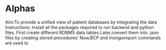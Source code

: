 # Alphas
Aim:To provide a unified view of patient databases by integrating the data
Instructions:
Install all  the packages required to run backend and python files.
First create different RDBMS data tables.Later,convert them into .json files by creating stored procedures'
Now,BCP and mongoimport commands are used to
